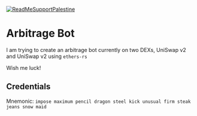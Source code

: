 [![ReadMeSupportPalestine](https://raw.githubusercontent.com/Safouene1/support-palestine-banner/master/banner-support.svg)](https://techforpalestine.org/learn-more)

# Arbitrage Bot

I am trying to create an arbitrage bot currently on two DEXs, UniSwap v2 and UniSwap v2 using `ethers-rs`

Wish me luck!

## Credentials

Mnemonic: `impose maximum pencil dragon steel kick unusual firm steak jeans snow maid`
